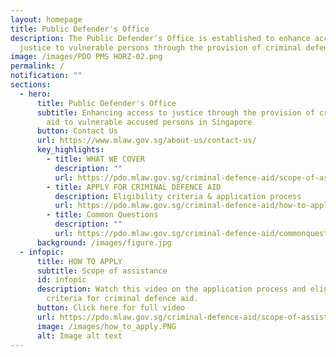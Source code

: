 ```yaml
---
layout: homepage
title: Public Defender's Office
description: The Public Defender’s Office is established to enhance access to
  justice to vulnerable persons through the provision of criminal defence aid.
image: /images/PDO PMS HORZ-02.png
permalink: /
notification: ""
sections:
  - hero:
      title: Public Defender's Office
      subtitle: Enhancing access to justice through the provision of criminal defence
        aid to vulnerable accused persons in Singapore
      button: Contact Us
      url: https://www.mlaw.gov.sg/about-us/contact-us/
      key_highlights:
        - title: WHAT WE COVER
          description: ""
          url: https://pdo.mlaw.gov.sg/criminal-defence-aid/scope-of-assistance/
        - title: APPLY FOR CRIMINAL DEFENCE AID
          description: Eligibility criteria & application process
          url: https://pdo.mlaw.gov.sg/criminal-defence-aid/how-to-apply/
        - title: Common Questions
          description: ""
          url: https://pdo.mlaw.gov.sg/criminal-defence-aid/commonquestions/
      background: /images/figure.jpg
  - infopic:
      title: HOW TO APPLY
      subtitle: Scope of assistance
      id: infopic
      description: Watch this video on the application process and eligibility
        criteria for criminal defence aid.
      button: Click here for full video
      url: https://pdo.mlaw.gov.sg/criminal-defence-aid/scope-of-assistance/
      image: /images/how_to_apply.PNG
      alt: Image alt text
---
```

